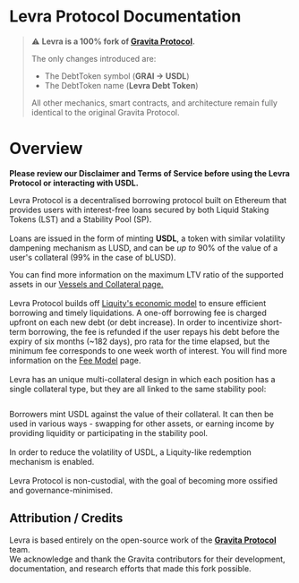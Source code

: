 # Levra Protocol Documentation

> ⚠️ **Levra is a 100% fork of [Gravita Protocol](https://docs.gravitaprotocol.com/).**
>
> The only changes introduced are:
> - The DebtToken symbol (**GRAI → USDL**)
> - The DebtToken name (**Levra Debt Token**)
>
> All other mechanics, smart contracts, and architecture remain fully identical to the original Gravita Protocol.

# Overview

**Please review our Disclaimer and Terms of Service before using the Levra Protocol or interacting with USDL.**

Levra Protocol is a decentralised borrowing protocol built on Ethereum that provides users with interest-free loans secured by both Liquid Staking Tokens (LST) and a Stability Pool (SP).\
\
Loans are issued in the form of minting **USDL**, a token with similar volatility dampening mechanism as LUSD, and can be _up to_ 90% of the value of a user's collateral (99% in the case of bLUSD).&#x20;

You can find more information on the maximum LTV ratio of the supported assets in our [Vessels and Collateral page.](how-does-gravita-work/vessels-and-collateral.md)\
\
Levra Protocol builds off [Liquity's economic model](https://github.com/liquity/dev) to ensure efficient borrowing and timely liquidations. A one-off borrowing fee is charged upfront on each new debt (or debt increase). In order to incentivize short-term borrowing, the fee is refunded if the user repays his debt before the expiry of six months (\~182 days), pro rata for the time elapsed, but the minimum fee corresponds to one week worth of interest. You will find more information on the [Fee Model](how-does-gravita-work/fee-model.md) page.\
\
Levra has an unique multi-collateral design in which each position has a single collateral type, but they are all linked to the same stability pool:&#x20;

<figure><img src=".gitbook/assets/multi-collateral.png" alt=""><figcaption></figcaption></figure>

Borrowers mint USDL against the value of their collateral. It can then be used in various ways - swapping for other assets, or earning income by providing liquidity or participating in the stability pool.\
\
In order to reduce the volatility of USDL, a Liquity-like redemption mechanism is enabled. \
\
Levra Protocol is non-custodial, with the goal of becoming more ossified and governance-minimised.


## Attribution / Credits

Levra is based entirely on the open-source work of the **[Gravita Protocol](https://docs.gravitaprotocol.com/)** team.  
We acknowledge and thank the Gravita contributors for their development, documentation, and research efforts that made this fork possible.